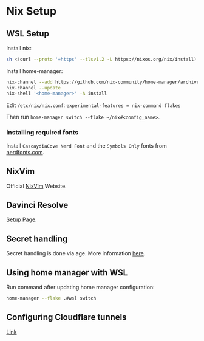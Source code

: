 # Nix Setup

## WSL Setup

Install nix:

```bash
sh <(curl --proto '=https' --tlsv1.2 -L https://nixos.org/nix/install) --daemon
```

Install home-manager:

```bash
nix-channel --add https://github.com/nix-community/home-manager/archive/master.tar.gz home-manager
nix-channel --update
nix-shell '<home-manager>' -A install
```

Edit `/etc/nix/nix.conf`:
`experimental-features = nix-command flakes`

Then run `home-manager switch --flake ~/nix#<config_name>`.

### Installing required fonts

Install `CascaydiaCove Nerd Font` and the `Symbols Only` fonts from [nerdfonts.com](https://www.nerdfonts.com/font-downloads).

## NixVim

Official [NixVim](https://nix-community.github.io/nixvim/index.html) Website.

## Davinci Resolve

[Setup Page](https://wiki.nixos.org/wiki/DaVinci_Resolve).

## Secret handling

Secret handling is done via age. More information [here](https://github.com/ryantm/agenix).

## Using home manager with WSL

Run command after updating home manager configuration:

```bash
home-manager --flake .#wsl switch
```

## Configuring Cloudflare tunnels

[Link](https://olai.dev/blog/nix-cloudflare-tunnels/)
